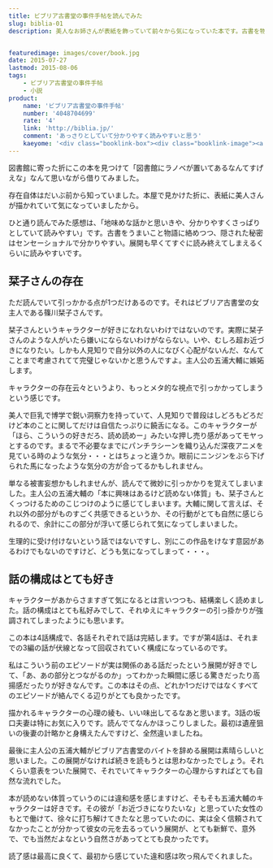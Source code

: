 ```yaml
---
title: ビブリア古書堂の事件手帖を読んでみた
slug: biblia-01
description: 美人なお姉さんが表紙を飾っていて前々から気になっていた本です。古書を物語にうまいこと絡めていて面白い本でした。もっと小難しいのをイメージしてましたが、意外にも内容はとてもわかりやすく、さらっと読めてしまいます。


featuredimage: images/cover/book.jpg
date: 2015-07-27
lastmod: 2015-08-06
tags: 
    - ビブリア古書堂の事件手帖
    - 小説
product:
    name: 'ビブリア古書堂の事件手帖'
    number: '4048704699'
    rate: '4'
    link: 'http://biblia.jp/'
    comment: 'あっさりとしていて分かりやすく読みやすいと思う'
    kaeyome: '<div class="booklink-box"><div class="booklink-image"><a href="http://www.amazon.co.jp/exec/obidos/asin/4048704699/illusionspace-22/" target="_blank" ><img src="http://ecx.images-amazon.com/images/I/51gLuGWoTaL._SL160_.jpg" style="border: none;" /></a></div><div class="booklink-info"><div class="booklink-name"><a href="http://www.amazon.co.jp/exec/obidos/asin/4048704699/illusionspace-22/" target="_blank" >ビブリア古書堂の事件手帖―栞子さんと奇妙な客人たち (メディアワークス文庫)</a><div class="booklink-powered-date">posted with <a href="http://yomereba.com" rel="nofollow" target="_blank">ヨメレバ</a></div></div><div class="booklink-detail">三上 延 アスキーメディアワークス 2011-03-25    </div><div class="booklink-link2"><div class="shoplinkamazon"><a href="http://www.amazon.co.jp/exec/obidos/asin/4048704699/illusionspace-22/" target="_blank" >Amazon</a></div><div class="shoplinkkindle"><a href="http://www.amazon.co.jp/exec/obidos/ASIN/B00BB9F0SG/illusionspace-22/" target="_blank" >Kindle</a></div><div class="shoplinkrakuten"><a href="http://hb.afl.rakuten.co.jp/hgc/11acbc01.369b1bf6.11acbc02.cabf9fe9/?pc=http%3A%2F%2Fbooks.rakuten.co.jp%2Frb%2F11123596%2F%3Fscid%3Daf_ich_link_urltxt%26m%3Dhttp%3A%2F%2Fm.rakuten.co.jp%2Fev%2Fbook%2F" target="_blank" >楽天ブックス</a></div>                  	  <div class="shoplinkkino"><a href="http://ck.jp.ap.valuecommerce.com/servlet/referral?sid=3085416&pid=882196163&vc_url=http%3A%2F%2Fwww.kinokuniya.co.jp%2Ff%2Fdsg-01-9784048704694" target="_blank" >紀伊國屋書店<img src="http://ad.jp.ap.valuecommerce.com/servlet/gifbanner?sid=3085416&pid=882196163" height="1" width="1" border="0"></a></div>	  	  	</div></div><div class="booklink-footer"></div></div>'
---
```


図書館に寄った折にこの本を見つけて「図書館にラノベが置いてあるなんてすげえな」なんて思いながら借りてみました。

存在自体はだいぶ前から知っていました。本屋で見かけた折に、表紙に美人さんが描かれていて気になっていましたから。

ひと通り読んでみた感想は、「地味めな話かと思いきや、分かりやすくさっぱりとしていて読みやすい」です。古書をうまいこと物語に絡めつつ、隠された秘密はセンセーショナルで分かりやすい。展開も早くてすぐに読み終えてしまえるくらいに読みやすいです。


## 栞子さんの存在


ただ読んでいて引っかかる点が1つだけあるのです。それはビブリア古書堂の女主人である篠川栞子さんです。

栞子さんというキャラクターが好きになれないわけではないのです。実際に栞子さんのような人がいたら嫌いにならないわけがならない。いや、むしろ超お近づきになりたい。しかも人見知りで自分以外の人になびく心配がないんだ、なんてことまで考慮されてて完璧じゃないかと思うんですよ。主人公の五浦大輔に嫉妬します。

キャラクターの存在云々というより、もっとメタ的な視点で引っかかってしまうという感じです。

美人で巨乳で博学で鋭い洞察力を持っていて、人見知りで普段はしどろもどろだけど本のことに関してだけは自信たっぷりに饒舌になる。このキャラクターが「ほら、こういうの好きだろ、読め読めー」みたいな押し売り感があってモヤっとするのです。まるで不必要なまでにパンチラシーンを織り込んだ深夜アニメを見ている時のような気分・・・とはちょっと違うか。眼前にニンジンをぶら下げられた馬になったような気分の方が合ってるかもしれません。

単なる被害妄想かもしれませんが、読んでて微妙に引っかかりを覚えてしまいました。主人公の五浦大輔の「本に興味はあるけど読めない体質」も、栞子さんとくっつけるためのこじつけのように感じてしまいます。大輔に関して言えば、それ以外の部分がものすごく共感できるというか、その行動がとても自然に感じられるので、余計にこの部分が浮いて感じられて気になってしまいました。

生理的に受け付けないという話ではないですし、別にこの作品をけなす意図があるわけでもないのですけど、どうも気になってしまって・・・。


## 話の構成はとても好き


キャラクターがあからさますぎて気になるとは言いつつも、結構楽しく読めました。話の構成はとても私好みでして、それゆえにキャラクターの引っ掛かりが強調されてしまったようにも思います。

この本は4話構成で、各話それぞれで話は完結します。ですが第4話は、それまでの3編の話が伏線となって回収されていく構成になっているのです。

私はこういう前のエピソードが実は関係のある話だったという展開が好きでして、「あ、あの部分とつながるのか」ってわかった瞬間に感じる驚きだったり高揚感だったりが好きなんです。この本はその点、どれか1つだけではなくすべてのエピソードが絡んでくる辺りがとても良かったです。

描かれるキャラクターの心理の綾も、いい味出してるなあと思います。3話の坂口夫妻は特にお気に入りです。読んでてなんかほっこりしました。最初は遺産狙いの後妻の計略かと身構えたんですけど、全然違いましたね。

最後に主人公の五浦大輔がビブリア古書堂のバイトを辞める展開は素晴らしいと思いました。この展開がなければ続きを読もうとは思わなかったでしょう。それくらい意表をついた展開で、それでいてキャラクターの心理からすればとても自然な流れでした。

本が読めない体質っていうのには違和感を感じますけど、そもそも五浦大輔のキャラクターは好きです。その彼が「お近づきになりたいな」と思っていた女性のもとで働けて、徐々に打ち解けてきたなと思っていたのに、実は全く信頼されてなかったことが分かって彼女の元を去るっていう展開が、とても新鮮で、意外で、でも当然だよなという自然さがあってとても良かったです。

読了感は最高に良くて、最初から感じていた違和感は吹っ飛んでくれました。


  